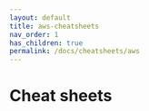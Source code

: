 ```yaml
---
layout: default
title: aws-cheatsheets
nav_order: 1
has_children: true
permalink: /docs/cheatsheets/aws
---
```


# Cheat sheets
